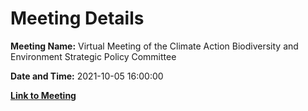 # Meeting Details

**Meeting Name:** Virtual Meeting of the Climate Action Biodiversity and Environment Strategic Policy Committee

**Date and Time:** 2021-10-05 16:00:00

**[Link to Meeting](https://www.limerick.ie/council/whats-on/meeting-climate-action-biodiversity-and-environment-strategic-policy-committee-8)**
